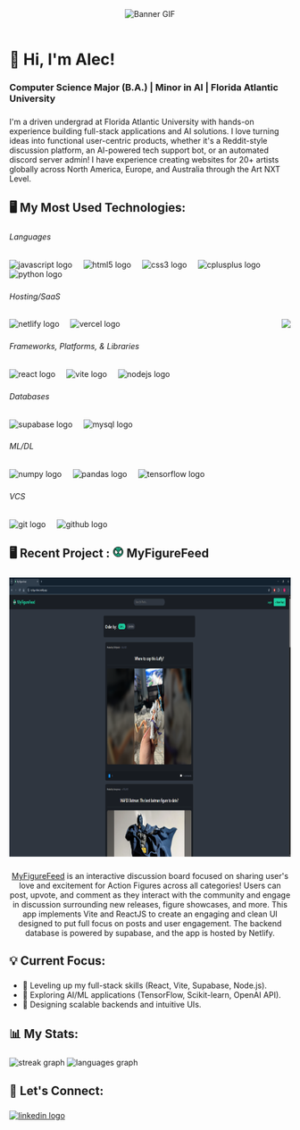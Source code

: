 <div align="center">
    <img 
      src="assets/intro.gif" 
      alt="Banner GIF" 
    />
</div> <br>

<h1 align="left">👋 Hi, I'm Alec!</h1>

###

<h3 align="left">Computer Science Major (B.A.) |  Minor in AI | Florida Atlantic University</h3>

###

<p align="left">I'm a driven undergrad at Florida Atlantic University with hands-on experience building full-stack applications and AI solutions. I love turning ideas into functional user-centric products, whether it's a Reddit-style discussion platform, an AI-powered tech support bot, or an automated discord server admin! I have experience creating websites for 20+ artists globally across North America, Europe, and Australia through the Art NXT Level.</p>

###

<p align="left"></p>

###

<h2 align="left">🖥 My Most Used Technologies:</h2>

###

<h6 align="left">Languages</h6>

###

<div align="left">
  <img src="https://skillicons.dev/icons?i=js" height="40" alt="javascript logo"  />
  <img width="12" />
  <img src="https://skillicons.dev/icons?i=html" height="40" alt="html5 logo"  />
  <img width="12" />
  <img src="https://skillicons.dev/icons?i=css" height="40" alt="css3 logo"  />
  <img width="12" />
  <img src="https://skillicons.dev/icons?i=cpp" height="40" alt="cplusplus logo"  />
  <img width="12" />
  <img src="https://skillicons.dev/icons?i=py" height="40" alt="python logo"  />
</div>

###

<h6 align="left">Hosting/SaaS</h6>

###

<img align="right" height="250" src="https://miro.medium.com/v2/resize:fit:996/1*N4fgyKjLGk2oOkZPeeKuTg.gif"  />

###

<div align="left">
  <img src="https://skillicons.dev/icons?i=netlify" height="40" alt="netlify logo"  />
  <img width="12" />
  <img src="https://skillicons.dev/icons?i=vercel" height="40" alt="vercel logo"  />
</div>

###

<h6 align="left">Frameworks, Platforms, & Libraries</h6>

###

<div align="left">
  <img src="https://skillicons.dev/icons?i=react" height="40" alt="react logo"  />
  <img width="12" />
  <img src="https://skillicons.dev/icons?i=vite" height="40" alt="vite logo"  />
  <img width="12" />
  <img src="https://skillicons.dev/icons?i=nodejs" height="40" alt="nodejs logo"  />
</div>

###

<h6 align="left">Databases</h6>

###

<div align="left">
  <img src="https://skillicons.dev/icons?i=supabase" height="40" alt="supabase logo"  />
  <img width="12" />
  <img src="https://skillicons.dev/icons?i=mysql" height="40" alt="mysql logo"  />
</div>

###

<h6 align="left">ML/DL</h6>

###

<div align="left">
  <img src="https://cdn.simpleicons.org/numpy/013243" height="40" alt="numpy logo"  />
  <img width="12" />
  <img src="https://cdn.jsdelivr.net/gh/devicons/devicon/icons/pandas/pandas-original.svg" height="40" alt="pandas logo"  />
  <img width="12" />
  <img src="https://cdn.simpleicons.org/tensorflow/FF6F00" height="40" alt="tensorflow logo"  />
</div>

###

<h6 align="left">VCS</h6>

###

<div align="left">
  <img src="https://skillicons.dev/icons?i=git" height="40" alt="git logo"  />
  <img width="12" />
  <img src="https://skillicons.dev/icons?i=github" height="40" alt="github logo"  />
</div>

###

<h2 align="left">🖥 Recent Project : <img src="assets/logo.png" height="20" /> MyFigureFeed</h2>

###

<div align="center">
  <img height="500" src="assets/ss.PNG"  />
</div>

###

<p align="center"> <a href="https://myfigurefeed.netlify.app/" target="blank"> MyFigureFeed</a> is an interactive discussion board focused on sharing user's love and excitement for Action Figures across all categories! Users can post, upvote, and comment as they interact with the community and engage in discussion surrounding new releases, figure showcases, and more. This app implements Vite and ReactJS to create an engaging and clean UI designed to put full focus on posts and user engagement. The backend database is powered by supabase, and the app is hosted by Netlify.</p>

###

<h2 align="left">💡 Current Focus:</h2>

###

- 🚀 Leveling up my full-stack skills (React, Vite, Supabase, Node.js).
- 🧠 Exploring AI/ML applications (TensorFlow, Scikit-learn, OpenAI API).
- 🎨 Designing scalable backends and intuitive UIs.

###

<h2 align="left">📊 My Stats:</h2>

###

<div align="left">
  <img src="https://streak-stats.demolab.com?user=AGZ3&locale=en&mode=daily&theme=dracula&hide_border=false&border_radius=5" height="150" alt="streak graph"  />
  <img src="https://github-readme-stats.vercel.app/api/top-langs?username=AGZ3&locale=en&hide_title=false&layout=compact&card_width=320&langs_count=5&theme=dracula&hide_border=false" height="150" alt="languages graph"  />
</div>

###

<h2 align="left">📩 Let's Connect:</h2>

###

<div align="left">
  <a href="https://www.linkedin.com/in/alec-gomez-077084279/" target="_blank">
    <img src="https://raw.githubusercontent.com/maurodesouza/profile-readme-generator/master/src/assets/icons/social/linkedin/default.svg" width="52" height="40" alt="linkedin logo"  />
  </a>
</div>

###